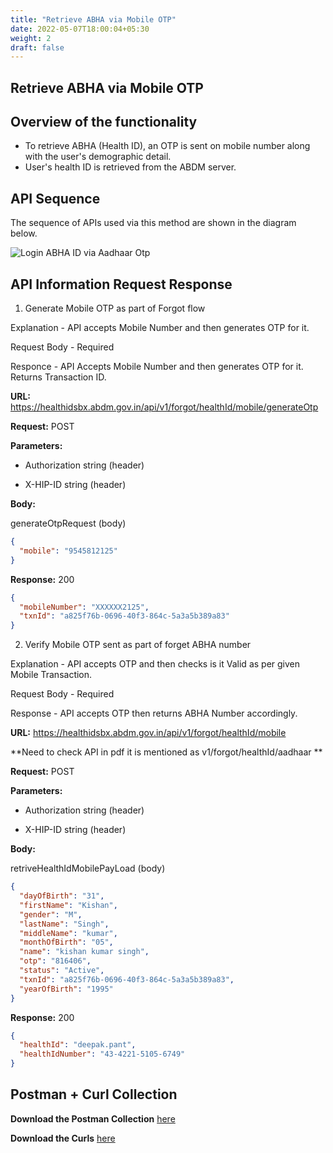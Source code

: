 ```yaml
---
title: "Retrieve ABHA via Mobile OTP"
date: 2022-05-07T18:00:04+05:30
weight: 2
draft: false
---
```



## Retrieve ABHA via Mobile OTP

## Overview of the functionality 

- To retrieve ABHA (Health ID), an OTP is sent on mobile number along with the user's demographic detail.
- User's health ID is retrieved from the ABDM server.

## API Sequence 

The sequence of APIs used via this method are shown in the diagram below.

![Login ABHA ID via Aadhaar Otp](/abdm-docs/img/Forgot_ABHA(Health_ID)_Retrieve_via_Mobile_OTP.png)


## API Information Request Response 


1. Generate Mobile OTP as part of Forgot flow

Explanation - API accepts Mobile Number and then generates OTP for it.

Request Body - Required

Responce - API Accepts Mobile Number and then generates OTP for it. Returns Transaction ID.

**URL:** https://healthidsbx.abdm.gov.in/api/v1/forgot/healthId/mobile/generateOtp

**Request:** POST  

**Parameters:**

- Authorization string (header)

- X-HIP-ID string (header)


**Body:**

generateOtpRequest  (body)

```json
{
  "mobile": "9545812125"
}
```

**Response:** 200

```json
{
  "mobileNumber": "XXXXXX2125",
  "txnId": "a825f76b-0696-40f3-864c-5a3a5b389a83"
}
```



2. Verify Mobile OTP sent as part of forget ABHA number

Explanation - API accepts OTP and then checks is it Valid as per given Mobile Transaction.

Request Body - Required

Response - API accepts OTP then returns ABHA Number accordingly.

**URL:** https://healthidsbx.abdm.gov.in/api/v1/forgot/healthId/mobile

**Need to check API in pdf it is mentioned as v1/forgot/healthId/aadhaar **

**Request:** POST  

**Parameters:**

- Authorization string (header)

- X-HIP-ID string (header)


**Body:**

retriveHealthIdMobilePayLoad  (body)

```json
{
  "dayOfBirth": "31",
  "firstName": "Kishan",
  "gender": "M",
  "lastName": "Singh",
  "middleName": "kumar",
  "monthOfBirth": "05",
  "name": "kishan kumar singh",
  "otp": "816406",
  "status": "Active",
  "txnId": "a825f76b-0696-40f3-864c-5a3a5b389a83",
  "yearOfBirth": "1995"
}
```

**Response:** 200

```json
{
  "healthId": "deepak.pant",
  "healthIdNumber": "43-4221-5105-6749"
}
```


## Postman + Curl Collection 

**Download the Postman Collection** [here](/abdm-docs/Postman/)

**Download the Curls** [here](/abdm-docs/Curls/)



